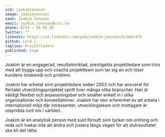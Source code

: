 ```yaml
---
uid: joakimjonsson
image: joakimjonsson
name: Joakim Jonsson
email: joakim.jonsson@kits.se
phone: 0733 – 58 90 56
twitter: ""
linkedin: https://se.linkedin.com/pub/joakim-jonsson/6/a0a/478
github: Lord-j
tagline: Projektledare
published: true
---
```


Joakim är en engagerad, resultatinriktad, prestigelös projektledare som trivs med att bygga upp och coacha projektteam som tar sig an och löser kundens önskemål och problem. 

Joakim har arbetat som projektledare sedan 2003 och har ansvarat för flertalet utvecklingsprojektet spritt över många olika branscher. Han är väldigt flexibel och anpassningsbar och smälter enkelt in i olika organisationer och konstellationer. Joakim har stor erfarenhet av att arbeta i internationell miljö där intressenter, utvecklingsteam och mottagare är utspridda runt om i världen.  

Joakim är en analytisk person med sunt förnuft som tycker om ordning och reda och tvekar inte att ändra och justera längs vägen för att slutresultatet ska bli det rätta. 
